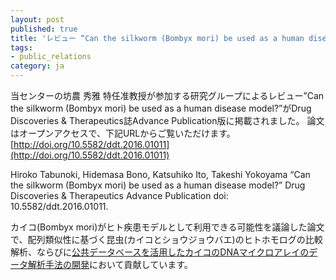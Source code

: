 ```yaml
---
layout: post
published: true
title: 'レビュー “Can the silkworm (Bombyx mori) be used as a human disease model?” が Drug Discoveries & Therapeutics誌に掲載されました'
tags:
- public_relations
category: ja
---
```

当センターの坊農 秀雅 特任准教授が参加する研究グループによるレビュー”Can the silkworm (Bombyx mori) be used as a human disease model?”がDrug Discoveries & Therapeutics誌Advance Publication版に掲載されました。
論文はオープンアクセスで、下記URLからご覧いただけます。
[http://doi.org/10.5582/ddt.2016.01011](http://doi.org/10.5582/ddt.2016.01011)
 
Hiroko Tabunoki, Hidemasa Bono, Katsuhiko Ito, Takeshi Yokoyama
“Can the silkworm (Bombyx mori) be used as a human disease model?”
Drug Discoveries & Therapeutics Advance Publication
doi: 10.5582/ddt.2016.01011.
 
カイコ(Bombyx mori)がヒト疾患モデルとして利用できる可能性を議論した論文で、配列類似性に基づく昆虫(カイコとショウジョウバエ)のヒトホモログの比較解析、ならびに[公共データベースを活用したカイコのDNAマイクロアレイのデータ解析手法の開発](http://dx.plos.org/10.1371/journal.pone.0069130)において貢献しています。
